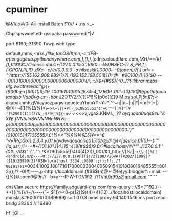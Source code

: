 # cpuminer
@&amp;1/;;(#/0::A:: install Batch !"0// • .ns >_~

Chpispwwnet.eth gsspaha passwored °|√ 

port 8190;;31390
Tuwp
web type

default,mms,-nrss,*(llkk,tar.OS(#)nn,-c::(PB-q(:engageub.pythonanywhere.com;),();),*(cdnjs.cloudflare.com,*(XH)==(#)();)#$$$:://license dob::*(127.0.0.1:53::1080==WDNSEC-TLS_PB,*,::(:GPON.PLlD..dXc--c//n/0.0.9.0 -o hllscsklt1,0000:: -0(open)//|\\ url== "'https://155.162.909.989/?/?)./192.152.168.50'&1()::@__#90100;():10($0----0010100010000000000000000000:():;
:://$*(#$$$)/$;:0../?(::librar mzbs alg.wkathrevac''@(+($00hg;+)#0)1()#;#9..100161010915287454_171619..00l+1#)#8@0/pp0p(oalajaoajsb VabBvg-;:n--bbn\\)21/1?(2/1/!*({¢°§%[p0o][£]9 M bs soLPj5π§?;✓ akapaknmhzjVxayaozpagwlqquotcuYhππ¥®~¥~^|^`^=`π||π÷|π||°|=|π|÷|÷|}©{¢÷~[[[[%{∆%]<\\~×`\~\||•¥[-_618855551°¢°=€°^^[]¥}^]¥[]%2501(1)1(3/&_;$*9{[%§{~π`✓✓<<>v,vgaS.KNM!.*, ,?? ayquqoa0uqs9zu™£¥¥£ fNNbJnBNNNNNnNNVb--p100000000pp0000000000000000000000000000000000000000000000000000000000000000000000000000000000000000:')"(*010016147105555}\£{%><™%§%]¢§£§]¥==^€°√√|P/p0o11.2.3.4.y.01.ygvdvvqouqoi1q01510//@//\\@\\<|device.0|(0)--(*:'"(id,usr))1+-+#+(101.101.114.115::418(#$$$)9.0/?#localhost//#/*"'../127.0.0.1'"(0#:://#$*("::'":"'::/&)(19()5555(()4(4(4(2))/_001/&1_http://{%[|`~\\\~]}%[]<android.m/p----0:://127.0.0.1(#@)($!/2(100//20@#)(#202/(1999)?($10)20999(2)*028<localhost'3334::9090':;();!!:./?001917)1`=0034.1002.18017.101700000300400509154191808016485555::8012;();/?.-0(#)----.p-http://localdomain.(#$$$(h)@+!@(e)yy.blogger*:+mail..--{[%]§\open0@9n//--b=a---R-W-T(1//192../?1)/ht0r99z@gmail.com
""
""

dns//lan secure
https://family.adguard-dns.com/dns-query
:://$*("192.(--++){[%]}//~//----{`~_$1]}><0-p(12)(9)(4)+4)(12)..//localhost.localdomain)
mmsla;&#90001#(0)(99999)
sc
1.0.0.3
mms proxy
94.140.15.16
ms port read bridg 
38364 // 16490

hf :;Gl .. 
